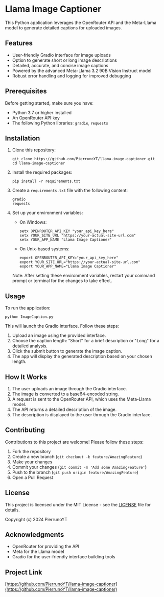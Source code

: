 # Llama Image Captioner

This Python application leverages the OpenRouter API and the Meta-Llama model to generate detailed captions for uploaded images.

## Features

- User-friendly Gradio interface for image uploads
- Option to generate short or long image descriptions
- Detailed, accurate, and concise image captions
- Powered by the advanced Meta-Llama 3.2 90B Vision Instruct model
- Robust error handling and logging for improved debugging

## Prerequisites

Before getting started, make sure you have:

- Python 3.7 or higher installed
- An OpenRouter API key
- The following Python libraries: `gradio`, `requests`

## Installation

1. Clone this repository:
   ```
   git clone https://github.com/PierrunoYT/llama-image-captioner.git
   cd llama-image-captioner
   ```

2. Install the required packages:
   ```
   pip install -r requirements.txt
   ```

3. Create a `requirements.txt` file with the following content:
   ```
   gradio
   requests
   ```

3. Set up your environment variables:
   - On Windows:
     ```
     setx OPENROUTER_API_KEY "your_api_key_here"
     setx YOUR_SITE_URL "https://your-actual-site-url.com"
     setx YOUR_APP_NAME "Llama Image Captioner"
     ```
   - On Unix-based systems:
     ```
     export OPENROUTER_API_KEY="your_api_key_here"
     export YOUR_SITE_URL="https://your-actual-site-url.com"
     export YOUR_APP_NAME="Llama Image Captioner"
     ```

   Note: After setting these environment variables, restart your command prompt or terminal for the changes to take effect.

## Usage

To run the application:

```
python ImageCaption.py
```

This will launch the Gradio interface. Follow these steps:

1. Upload an image using the provided interface.
2. Choose the caption length: "Short" for a brief description or "Long" for a detailed analysis.
3. Click the submit button to generate the image caption.
4. The app will display the generated description based on your chosen length.

## How It Works

1. The user uploads an image through the Gradio interface.
2. The image is converted to a base64-encoded string.
3. A request is sent to the OpenRouter API, which uses the Meta-Llama model.
4. The API returns a detailed description of the image.
5. The description is displayed to the user through the Gradio interface.

## Contributing

Contributions to this project are welcome! Please follow these steps:

1. Fork the repository
2. Create a new branch (`git checkout -b feature/AmazingFeature`)
3. Make your changes
4. Commit your changes (`git commit -m 'Add some AmazingFeature'`)
5. Push to the branch (`git push origin feature/AmazingFeature`)
6. Open a Pull Request

## License

This project is licensed under the MIT License - see the [LICENSE](LICENSE) file for details.

Copyright (c) 2024 PierrunoYT

## Acknowledgments

- OpenRouter for providing the API
- Meta for the Llama model
- Gradio for the user-friendly interface building tools

## Project Link

[https://github.com/PierrunoYT/llama-image-captioner](https://github.com/PierrunoYT/llama-image-captioner)
